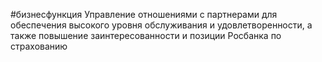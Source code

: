 #бизнесфункция 
Управление отношениями с партнерами для обеспечения высокого уровня обслуживания и удовлетворенности, а также повышение заинтересованности и позиции Росбанка по страхованию